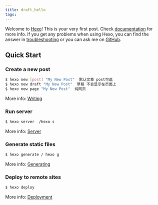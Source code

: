 ```yaml
---
title: draft_hello
tags:
---
```


Welcome to [Hexo](https://hexo.io/)! This is your very first post. Check [documentation](https://hexo.io/docs/) for more info. If you get any problems when using Hexo, you can find the answer in [troubleshooting](https://hexo.io/docs/troubleshooting.html) or you can ask me on [GitHub](https://github.com/hexojs/hexo/issues).

## Quick Start

### Create a new post

``` bash
$ hexo new [post] "My New Post"  默认文章 post可选
$ hexo new draft "My New Post"  草稿 不会显示在页面上
$ hexo new page "My New Post"  纯网页

```

More info: [Writing](https://hexo.io/docs/writing.html)

### Run server

``` bash
$ hexo server  /hexo s
```

More info: [Server](https://hexo.io/docs/server.html)

### Generate static files

``` bash
$ hexo generate / hexo g
```

More info: [Generating](https://hexo.io/docs/generating.html)

### Deploy to remote sites

``` bash
$ hexo deploy
```

More info: [Deployment](https://hexo.io/docs/deployment.html)
